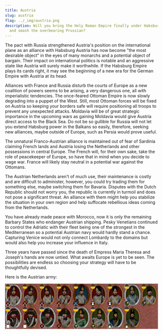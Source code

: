 ```yaml
---
title: Austria
slug: austria
flag: ../_img/austria.png
description: Will you bring the Holy Roman Empire finally under Habsburg command
  and smash the overbearing Prussian?
---
```

The pact with Russia strengthened Austria's position on the international plane as an alliance with Habsburg Austria has now become "the most desirable object" in the eyes of many monarchs and a potential object of bargain. Their impact on international politics is notable and an aggressive state like Austria will surely make it worthwhile. If the Habsburg Empire plays its cards right, it may see the beginning of a new era for the German Empire with Austria at its head.

Alliances with France and Russia disturb the courts of Europe as a new coalition of powers seems to be arising, a very dangerous one, all with imperialistic tendencies. The once-feared Ottoman Empire is now slowly degrading into a puppet of the West. Still, most Ottoman forces will be fixed on Austria so keeping your borders safe will require positioning all troops to prevent any unexpected attacks. Moldavia will be of great strategic importance in the upcoming wars as gaining Moldavia would give Austria direct access to the Black Sea. Do not be so gullible for Russia will not let you extend Habsburg power in the Balkans so easily, therefore, seeking new alliances, maybe outside of Europe, such as Persia would prove useful.

The unnatural Franco-Austrian alliance is maintained out of fear of Sardinia claiming French lands and Austria losing the Netherlands and other possessions in central Europe. The French will, for their own sake, take the role of peacekeeper of Europe, so have that in mind when you decide to wage war. France will likely stay neutral in a potential war against the Ottomans.

The Austrian Netherlands aren't of much use, their maintenance is costly and are difficult to administer, however, you could try trading them for something else, maybe switching them for Bavaria. Disputes with the Dutch Republic should not worry you, the republic is currently in turmoil and does not pose a significant threat. An alliance with them might help you stabilize the situation in your own region and help suffocate rebellious ideas coming from the Netherlands.

You have already made peace with Morocco, now it is only the remaining Barbary States who endanger Austrian shipping. Pesky Venetians continued to control the Adriatic with their fleet being one of the strongest in the Mediterranean so a potential Austrian navy would hardly stand a chance. Capturing Venice would not only connect Lombardy to the domains but would also help you increase your influence in Italy.

Three years have passed since the death of Empress Maria Theresa and Joseph's hands are now untied. What awaits Europe is yet to be seen. The possibilities are endless so choosing your strategy will have to be thoughtfully devised.

Here is the Austrian army:

<center>

![Austrian army unit icons](../_img/austria_units_1.2.png "Austrian army unit icons")

</center>